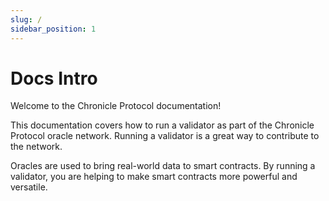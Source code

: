 ```yaml
---
slug: /
sidebar_position: 1
---
```


# Docs Intro

Welcome to the Chronicle Protocol documentation!

This documentation covers how to run a validator as part of the Chronicle Protocol oracle network. Running a validator is a great way to contribute to the network.

Oracles are used to bring real-world data to smart contracts. By running a validator, you are helping to make smart contracts more powerful and versatile.